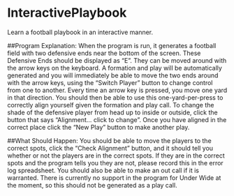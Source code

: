 # InteractivePlaybook
Learn a football playbook in an interactive manner.

##Program Explanation:
When the program is run, it generates a football field with two defensive ends near the bottom of the screen. These Defensive Ends should be displayed as “E”. They can be moved around with the arrow keys on the keyboard. A formation and play will be automatically generated and you will immediately be able to move the two ends around with the arrow keys, using the “Switch Player” button to change control from one to another. Every time an arrow key is pressed, you move one yard in that direction. You should then be able to use this one-yard-per-press to correctly align yourself given the formation and play call. To change the shade of the defensive player from head up to inside or outside, click the button that says “Alignment… click to change”. Once you have aligned in the correct place click the “New Play” button to make another play.

##What Should Happen:
You should be able to move the players to the correct spots, click the “Check Alignment” button, and it should tell you whether or not the players are in the correct spots. If they are in the correct spots and the program tells you they are not, please record this in the error log spreadsheet. You should also be able to make an out call if it is warranted. There is currently no support in the program for Under Wide at the moment, so this should not be generated as a play call.


